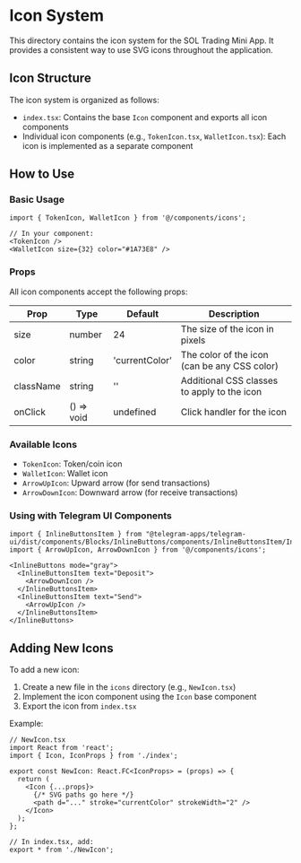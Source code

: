 # Icon System

This directory contains the icon system for the SOL Trading Mini App. It provides a consistent way to use SVG icons throughout the application.

## Icon Structure

The icon system is organized as follows:

- `index.tsx`: Contains the base `Icon` component and exports all icon components
- Individual icon components (e.g., `TokenIcon.tsx`, `WalletIcon.tsx`): Each icon is implemented as a separate component

## How to Use

### Basic Usage

```tsx
import { TokenIcon, WalletIcon } from '@/components/icons';

// In your component:
<TokenIcon />
<WalletIcon size={32} color="#1A73E8" />
```

### Props

All icon components accept the following props:

| Prop | Type | Default | Description |
|------|------|---------|-------------|
| size | number | 24 | The size of the icon in pixels |
| color | string | 'currentColor' | The color of the icon (can be any CSS color) |
| className | string | '' | Additional CSS classes to apply to the icon |
| onClick | () => void | undefined | Click handler for the icon |

### Available Icons

- `TokenIcon`: Token/coin icon
- `WalletIcon`: Wallet icon
- `ArrowUpIcon`: Upward arrow (for send transactions)
- `ArrowDownIcon`: Downward arrow (for receive transactions)

### Using with Telegram UI Components

```tsx
import { InlineButtonsItem } from "@telegram-apps/telegram-ui/dist/components/Blocks/InlineButtons/components/InlineButtonsItem/InlineButtonsItem.js";
import { ArrowUpIcon, ArrowDownIcon } from '@/components/icons';

<InlineButtons mode="gray">
  <InlineButtonsItem text="Deposit">
    <ArrowDownIcon />
  </InlineButtonsItem>
  <InlineButtonsItem text="Send">
    <ArrowUpIcon />
  </InlineButtonsItem>
</InlineButtons>
```

## Adding New Icons

To add a new icon:

1. Create a new file in the `icons` directory (e.g., `NewIcon.tsx`)
2. Implement the icon component using the `Icon` base component
3. Export the icon from `index.tsx`

Example:

```tsx
// NewIcon.tsx
import React from 'react';
import { Icon, IconProps } from './index';

export const NewIcon: React.FC<IconProps> = (props) => {
  return (
    <Icon {...props}>
      {/* SVG paths go here */}
      <path d="..." stroke="currentColor" strokeWidth="2" />
    </Icon>
  );
};

// In index.tsx, add:
export * from './NewIcon';
``` 
